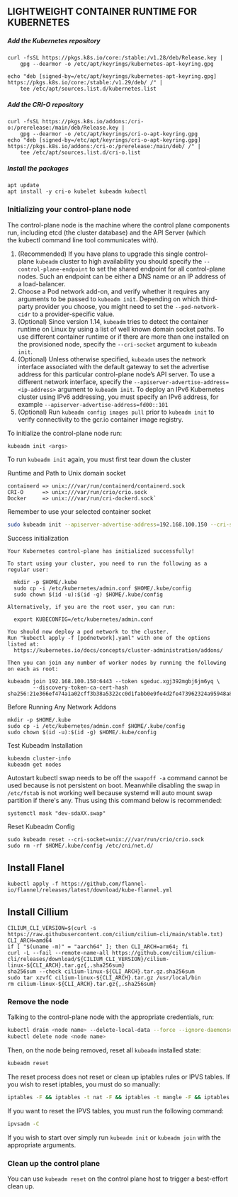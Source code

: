 ## LIGHTWEIGHT CONTAINER RUNTIME FOR KUBERNETES

##### Add the Kubernetes repository
```
curl -fsSL https://pkgs.k8s.io/core:/stable:/v1.28/deb/Release.key | 
	gpg --dearmor -o /etc/apt/keyrings/kubernetes-apt-keyring.gpg

echo "deb [signed-by=/etc/apt/keyrings/kubernetes-apt-keyring.gpg] https://pkgs.k8s.io/core:/stable:/v1.29/deb/ /" |
    tee /etc/apt/sources.list.d/kubernetes.list
```

##### Add the CRI-O repository
```
curl -fsSL https://pkgs.k8s.io/addons:/cri-o:/prerelease:/main/deb/Release.key |
    gpg --dearmor -o /etc/apt/keyrings/cri-o-apt-keyring.gpg
echo "deb [signed-by=/etc/apt/keyrings/cri-o-apt-keyring.gpg] https://pkgs.k8s.io/addons:/cri-o:/prerelease:/main/deb/ /" |
    tee /etc/apt/sources.list.d/cri-o.list
```

##### Install the packages
```
apt update
apt install -y cri-o kubelet kubeadm kubectl
```

### Initializing your control-plane node[](https://k8s-docs.netlify.app/en/docs/setup/production-environment/tools/kubeadm/create-cluster-kubeadm/#initializing-your-control-plane-node)

The control-plane node is the machine where the control plane components run, including etcd (the cluster database) and the API Server (which the kubectl command line tool communicates with).

1. (Recommended) If you have plans to upgrade this single control-plane `kubeadm` cluster to high availability you should specify the `--control-plane-endpoint` to set the shared endpoint for all control-plane nodes. Such an endpoint can be either a DNS name or an IP address of a load-balancer.
2. Choose a Pod network add-on, and verify whether it requires any arguments to be passed to `kubeadm init`. Depending on which third-party provider you choose, you might need to set the `--pod-network-cidr` to a provider-specific value.
3. (Optional) Since version 1.14, `kubeadm` tries to detect the container runtime on Linux by using a list of well known domain socket paths. To use different container runtime or if there are more than one installed on the provisioned node, specify the `--cri-socket` argument to `kubeadm init`. 
4. (Optional) Unless otherwise specified, `kubeadm` uses the network interface associated with the default gateway to set the advertise address for this particular control-plane node’s API server. To use a different network interface, specify the `--apiserver-advertise-address=<ip-address>` argument to `kubeadm init`. To deploy an IPv6 Kubernetes cluster using IPv6 addressing, you must specify an IPv6 address, for example `--apiserver-advertise-address=fd00::101`
5. (Optional) Run `kubeadm config images pull` prior to `kubeadm init` to verify connectivity to the gcr.io container image registry.

To initialize the control-plane node run:

```bash
kubeadm init <args>
```

To run `kubeadm init` again, you must first tear down the cluster

Runtime and Path to Unix domain socket
```
containerd => unix:///var/run/containerd/containerd.sock
CRI-O      => unix:///var/run/crio/crio.sock
Docker     => unix:///var/run/cri-dockerd.sock`
```

Remember to use your selected container socket
```bash
sudo kubeadm init --apiserver-advertise-address=192.168.100.150 --cri-socket=unix:///var/run/crio/crio.sock --pod-network-cidr=10.244.0.0/16
```

Success initialization
```
Your Kubernetes control-plane has initialized successfully!

To start using your cluster, you need to run the following as a regular user:

  mkdir -p $HOME/.kube
  sudo cp -i /etc/kubernetes/admin.conf $HOME/.kube/config
  sudo chown $(id -u):$(id -g) $HOME/.kube/config

Alternatively, if you are the root user, you can run:

  export KUBECONFIG=/etc/kubernetes/admin.conf

You should now deploy a pod network to the cluster.
Run "kubectl apply -f [podnetwork].yaml" with one of the options listed at:
  https://kubernetes.io/docs/concepts/cluster-administration/addons/

Then you can join any number of worker nodes by running the following on each as root:

kubeadm join 192.168.100.150:6443 --token sgeduc.xgj392mgbj6jm6yq \
        --discovery-token-ca-cert-hash sha256:21e366ef474a1a02cff3b38a5322cc0d1fabb0e9fe4d2fe473962324a95948a8
```

Before Running Any Network  Addons
```
mkdir -p $HOME/.kube
sudo cp -i /etc/kubernetes/admin.conf $HOME/.kube/config
sudo chown $(id -u):$(id -g) $HOME/.kube/config
```

Test Kubeadm Installation
```
kubeadm cluster-info
kubeadm get nodes
```

Autostart kubectl swap needs to be off the `swapoff -a` command cannot be used because is not persistent on boot. Meanwhile disabling the swap in `/etc/fstab` is not working well because systemd will auto mount swap partition if there's any. Thus using this command below is recommended: 

```
systemctl mask "dev-sdaXX.swap"
```

Reset Kubeadm Config
```
sudo kubeadm reset --cri-socket=unix:///var/run/crio/crio.sock
sudo rm -rf $HOME/.kube/config /etc/cni/net.d/
```

## Install Flanel
```
kubectl apply -f https://github.com/flannel-io/flannel/releases/latest/download/kube-flannel.yml
```

## Install Cillium
```
CILIUM_CLI_VERSION=$(curl -s https://raw.githubusercontent.com/cilium/cilium-cli/main/stable.txt)
CLI_ARCH=amd64
if [ "$(uname -m)" = "aarch64" ]; then CLI_ARCH=arm64; fi
curl -L --fail --remote-name-all https://github.com/cilium/cilium-cli/releases/download/${CILIUM_CLI_VERSION}/cilium-linux-${CLI_ARCH}.tar.gz{,.sha256sum}
sha256sum --check cilium-linux-${CLI_ARCH}.tar.gz.sha256sum
sudo tar xzvfC cilium-linux-${CLI_ARCH}.tar.gz /usr/local/bin
rm cilium-linux-${CLI_ARCH}.tar.gz{,.sha256sum}
```

### Remove the node

Talking to the control-plane node with the appropriate credentials, run:

```bash
kubectl drain <node name> --delete-local-data --force --ignore-daemonsets
kubectl delete node <node name>
```

Then, on the node being removed, reset all `kubeadm` installed state:

```bash
kubeadm reset
```

The reset process does not reset or clean up iptables rules or IPVS tables. If you wish to reset iptables, you must do so manually:

```bash
iptables -F && iptables -t nat -F && iptables -t mangle -F && iptables -X
```

If you want to reset the IPVS tables, you must run the following command:

```bash
ipvsadm -C
```

If you wish to start over simply run `kubeadm init` or `kubeadm join` with the appropriate arguments.

### Clean up the control plane

You can use `kubeadm reset` on the control plane host to trigger a best-effort clean up.